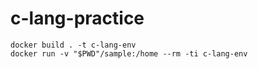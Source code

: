 # c-lang-practice

```
docker build . -t c-lang-env
docker run -v "$PWD"/sample:/home --rm -ti c-lang-env
```
